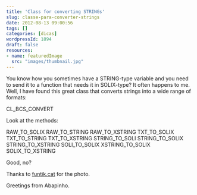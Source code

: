 ```yaml
---
title: 'Class for converting STRINGs'
slug: classe-para-converter-strings
date: 2012-08-13 09:00:56
tags: []
categories: [dicas]
wordpressId: 1894
draft: false
resources:
- name: featuredImage
  src: "images/thumbnail.jpg"
---
```

You know how you sometimes have a STRING-type variable and you need to send it to a function that needs it in SOLIX-type? It often happens to me. Well, I have found this great class that converts strings into a wide range of formats:

CL_BCS_CONVERT

<!--more-->

Look at the methods:

RAW_TO_SOLIX
RAW_TO_STRING
RAW_TO_XSTRING
TXT_TO_SOLIX
TXT_TO_STRING
TXT_TO_XSTRING
STRING_TO_SOLI
STRING_TO_SOLIX
STRING_TO_XSTRING
SOLI_TO_SOLIX
XSTRING_TO_SOLIX
SOLIX_TO_XSTRING

Good, no?

Thanks to [funtik.cat][1] for the photo.

Greetings from Abapinho.

   [1]: http://www.flickr.com/photos/funtik/1175522045/
